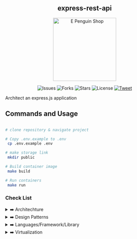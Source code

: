 <h2 align="center">express-rest-api </h2>

<p align="center">
 <img src="https://c.tenor.com/Z_Z9gYlFDc0AAAAC/hello-penguin.gif" alt="E Penguin Shop" style="margin: 0px 15%;text-align:center;width:200px;"/>
</p>
<p align="center">
<img src="https://img.shields.io/github/issues/samayun/penguin-monorepo" alt="Issues">
<img src="https://img.shields.io/github/forks/samayun/penguin-monorepo" alt="Forks">

<img src="https://img.shields.io/github/stars/samayun/penguin-monorepo?color=%2312ff65&label=Stars&logo=Star&logoColor=green&style=flat" alt="Stars">
<img src="https://img.shields.io/github/license/samayun/penguin-monorepo" alt="License">

<a href="https://twitter.com/intent/tweet?text=What a framework ! Wow !Check It =>  :&url=https://github.com/samayun/penguin-monorepo"> 
<img src="https://img.shields.io/twitter/url?label=Follow@samayun&logoColor=%230f0&url=https%3A%2F%2Fgithub.com%2Fsamayun%2Fpenguin-monorepo" alt="Tweet">
</a>
</p>

Architect an express.js application

## Commands and Usage

```bash

# clone repository & navigate project

# Copy .env.example to .env
 cp .env.example .env

# make storage link
 mkdir public

# Build container image
 make build

# Run containers
 make run

```

### Check List

<details>
  <summary>
  ➡️ Architechture
  </summary>

-   ✅ Modular way
-   ✅ Monolithic - Layered Architechture (3 Tier, actually 2 tier implemented here)

</details>

<details>
  <summary>
  ➡️ Design Patterns
    </summary>

-   [x] MVC - Model View Controller
-   [x] Singleton Pattern- global sharable instance suppose one database in whole application
-   [x] Facade Pattern - multiple database connection with same functionality
-   [x] Service Repository Pattern

</details>
<details>
<summary>
 ➡️ Languages/Framework/Library
</summary>

-   Language: ↪️ [Node.js](https://nodejs.org/en) as JS server side runtime
-   Framework: ↪️ [Express.js](https://expressjs.com) as web framework
-   Database: ↪️ [MongoDB](https://www.mongodb.com) as NoSQL Database
-   Documentation: ↪️ [Swagger](https://swagger.io)

</details>

<details>
<summary>
 ➡️ Virtualization
</summary>

-   Build Container by Docker : `make build` or `docker build . -t samayun/penguin`
-   Run Container by Docker: `make run` or `docker run -p 5000:8080 -d samayun/penguin`

</details>
